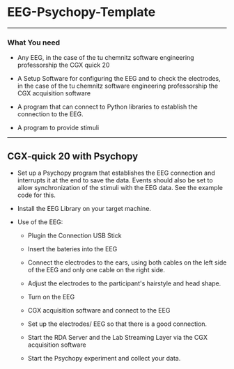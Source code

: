 # EEG-Psychopy-Template

----

### What You need

* Any EEG, in the case of the tu chemnitz software engineering professorship the CGX quick 20

* A Setup Software for configuring the EEG and to check the electrodes, in the case of the tu chemnitz software engineering professorship the CGX acquisition software

* A program that can connect to Python libraries to establish the connection to the EEG.

* A program to provide stimuli

----

## CGX-quick 20 with Psychopy

* Set up a Psychopy program that establishes the EEG connection and interrupts it at the end to save the data. Events should also be set to allow synchronization of the stimuli with the EEG data. See the example code for this. 

* Install the EEG Library on your target machine.

* Use of the EEG:

  * Plugin the Connection USB Stick

  * Insert the bateries into the EEG

  * Connect the electrodes to the ears, using both cables on the left side of the EEG and only one cable on the right side.

  * Adjust the electrodes to the participant's hairstyle and head shape.

  * Turn on the EEG

  * CGX acquisition software and connect to the EEG
  
  * Set up the electrodes/ EEG so that there is a good connection.

  * Start the RDA Server and the Lab Streaming Layer via the CGX acquisition software
  
  * Start the Psychopy experiment and collect your data.
  
  
  

